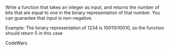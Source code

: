 Write a function that takes an integer as input, and returns the number of bits that are equal to one in the binary representation of that number. You can guarantee that input is non-negative.

Example: 
The binary representation of 1234 is 10011010010, so the function should return 5 in this case




CodeWars